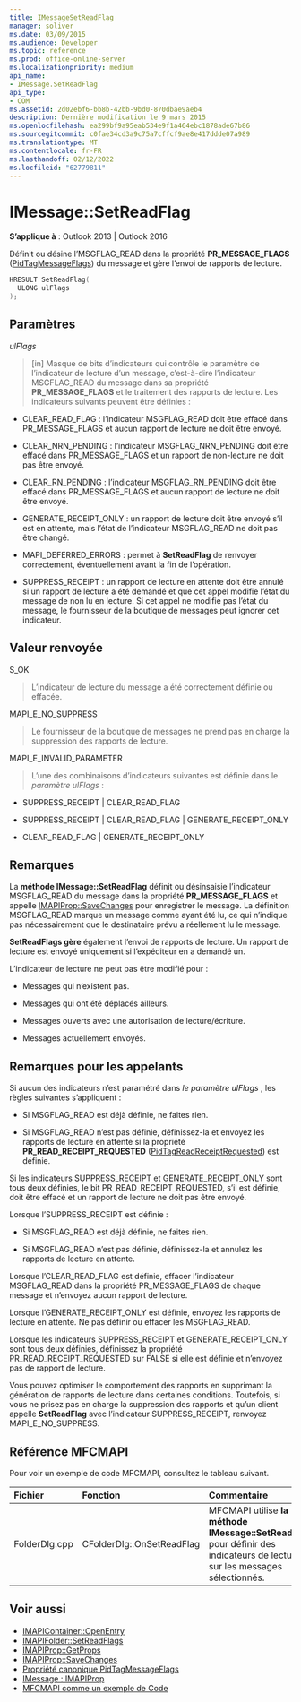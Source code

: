 ```yaml
---
title: IMessageSetReadFlag
manager: soliver
ms.date: 03/09/2015
ms.audience: Developer
ms.topic: reference
ms.prod: office-online-server
ms.localizationpriority: medium
api_name:
- IMessage.SetReadFlag
api_type:
- COM
ms.assetid: 2d02ebf6-bb8b-42bb-9bd0-870dbae9aeb4
description: Dernière modification le 9 mars 2015
ms.openlocfilehash: ea299bf9a95eab534e9f1a464ebc1878ade67b86
ms.sourcegitcommit: c0fae34cd3a9c75a7cffcf9ae8e417ddde07a989
ms.translationtype: MT
ms.contentlocale: fr-FR
ms.lasthandoff: 02/12/2022
ms.locfileid: "62779811"
---
```

# <a name="imessagesetreadflag"></a>IMessage::SetReadFlag

**S’applique à** : Outlook 2013 | Outlook 2016 
  
Définit ou désine l’MSGFLAG_READ dans la propriété **PR_MESSAGE_FLAGS** ([PidTagMessageFlags](pidtagmessageflags-canonical-property.md)) du message et gère l’envoi de rapports de lecture.
  
```cpp
HRESULT SetReadFlag(
  ULONG ulFlags
);
```

## <a name="parameters"></a>Paramètres

_ulFlags_
  
> [in] Masque de bits d’indicateurs qui contrôle le paramètre de l’indicateur de lecture d’un message, c’est-à-dire l’indicateur MSGFLAG_READ du message dans sa propriété **PR_MESSAGE_FLAGS** et le traitement des rapports de lecture. Les indicateurs suivants peuvent être définies : 
    
  - CLEAR_READ_FLAG : l’indicateur MSGFLAG_READ doit être effacé dans PR_MESSAGE_FLAGS et aucun rapport  de lecture ne doit être envoyé. 
      
  - CLEAR_NRN_PENDING : l’indicateur MSGFLAG_NRN_PENDING doit être effacé dans PR_MESSAGE_FLAGS et un rapport de  non-lecture ne doit pas être envoyé. 
      
  - CLEAR_RN_PENDING : l’indicateur MSGFLAG_RN_PENDING doit être effacé dans PR_MESSAGE_FLAGS et aucun rapport  de lecture ne doit être envoyé. 
      
  - GENERATE_RECEIPT_ONLY : un rapport de lecture doit être envoyé s’il est en attente, mais l’état de l’indicateur MSGFLAG_READ ne doit pas être changé.
      
  - MAPI_DEFERRED_ERRORS : permet à **SetReadFlag** de renvoyer correctement, éventuellement avant la fin de l’opération. 
      
  - SUPPRESS_RECEIPT : un rapport de lecture en attente doit être annulé si un rapport de lecture a été demandé et que cet appel modifie l’état du message de non lu en lecture. Si cet appel ne modifie pas l’état du message, le fournisseur de la boutique de messages peut ignorer cet indicateur.
    
## <a name="return-value"></a>Valeur renvoyée

S_OK 
  
> L’indicateur de lecture du message a été correctement définie ou effacée.
    
MAPI_E_NO_SUPPRESS 
  
> Le fournisseur de la boutique de messages ne prend pas en charge la suppression des rapports de lecture.
    
MAPI_E_INVALID_PARAMETER 
  
> L’une des combinaisons d’indicateurs suivantes est définie dans le _paramètre ulFlags_ : 
    
   - SUPPRESS_RECEIPT | CLEAR_READ_FLAG 
    
   - SUPPRESS_RECEIPT | CLEAR_READ_FLAG | GENERATE_RECEIPT_ONLY
    
   - CLEAR_READ_FLAG | GENERATE_RECEIPT_ONLY
    
## <a name="remarks"></a>Remarques

La **méthode IMessage::SetReadFlag** définit ou désinsaisie l’indicateur MSGFLAG_READ du message dans la propriété **PR_MESSAGE_FLAGS** et appelle [IMAPIProp::SaveChanges](imapiprop-savechanges.md) pour enregistrer le message. La définition MSGFLAG_READ marque un message comme ayant été lu, ce qui n’indique pas nécessairement que le destinataire prévu a réellement lu le message. 
  
**SetReadFlags gère** également l’envoi de rapports de lecture. Un rapport de lecture est envoyé uniquement si l’expéditeur en a demandé un. 
  
L’indicateur de lecture ne peut pas être modifié pour :
  
- Messages qui n’existent pas.
    
- Messages qui ont été déplacés ailleurs.
    
- Messages ouverts avec une autorisation de lecture/écriture.
    
- Messages actuellement envoyés.
    
## <a name="notes-to-callers"></a>Remarques pour les appelants

Si aucun des indicateurs n’est paramétré dans _le paramètre ulFlags_ , les règles suivantes s’appliquent : 
  
- Si MSGFLAG_READ est déjà définie, ne faites rien.
    
- Si MSGFLAG_READ n’est pas définie, définissez-la et envoyez les rapports de lecture en attente si la propriété **PR_READ_RECEIPT_REQUESTED** ([PidTagReadReceiptRequested](pidtagreadreceiptrequested-canonical-property.md)) est définie.
    
Si les indicateurs SUPPRESS_RECEIPT et GENERATE_RECEIPT_ONLY sont tous deux définies, le bit PR_READ_RECEIPT_REQUESTED, s’il est définie, doit être effacé et un rapport de lecture ne doit pas être envoyé.
  
Lorsque l’SUPPRESS_RECEIPT est définie :
  
- Si MSGFLAG_READ est déjà définie, ne faites rien. 
    
- Si MSGFLAG_READ n’est pas définie, définissez-la et annulez les rapports de lecture en attente.
    
Lorsque l’CLEAR_READ_FLAG est définie, effacer l’indicateur MSGFLAG_READ dans la propriété PR_MESSAGE_FLAGS de chaque message et n’envoyez aucun rapport de lecture. 
  
Lorsque l’GENERATE_RECEIPT_ONLY est définie, envoyez les rapports de lecture en attente. Ne pas définir ou effacer les MSGFLAG_READ.
  
Lorsque les indicateurs SUPPRESS_RECEIPT et GENERATE_RECEIPT_ONLY sont tous deux définies, définissez la propriété PR_READ_RECEIPT_REQUESTED sur FALSE si elle est définie et n’envoyez pas de rapport de lecture.
  
Vous pouvez optimiser le comportement des rapports en supprimant la génération de rapports de lecture dans certaines conditions. Toutefois, si vous ne prisez pas en charge la suppression des rapports et qu’un client appelle **SetReadFlag** avec l’indicateur SUPPRESS_RECEIPT, renvoyez MAPI_E_NO_SUPPRESS. 
  
## <a name="mfcmapi-reference"></a>Référence MFCMAPI

Pour voir un exemple de code MFCMAPI, consultez le tableau suivant.
  
|**Fichier**|**Fonction**|**Commentaire**|
|:-----|:-----|:-----|
|FolderDlg.cpp  <br/> |CFolderDlg::OnSetReadFlag  <br/> |MFCMAPI utilise **la méthode IMessage::SetReadFlag** pour définir des indicateurs de lecture sur les messages sélectionnés. |
   
## <a name="see-also"></a>Voir aussi

- [IMAPIContainer::OpenEntry](imapicontainer-openentry.md)  
- [IMAPIFolder::SetReadFlags](imapifolder-setreadflags.md)  
- [IMAPIProp::GetProps](imapiprop-getprops.md)  
- [IMAPIProp::SaveChanges](imapiprop-savechanges.md) 
- [Propriété canonique PidTagMessageFlags](pidtagmessageflags-canonical-property.md) 
- [IMessage : IMAPIProp](imessageimapiprop.md)
- [MFCMAPI comme un exemple de Code](mfcmapi-as-a-code-sample.md)

